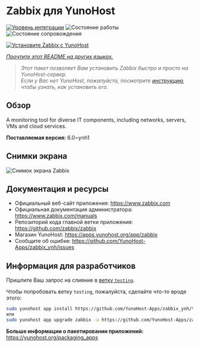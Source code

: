 <!--
Важно: этот README был автоматически сгенерирован <https://github.com/YunoHost/apps/tree/master/tools/readme_generator>
Он НЕ ДОЛЖЕН редактироваться вручную.
-->

# Zabbix для YunoHost

[![Уровень интеграции](https://apps.yunohost.org/badge/integration/zabbix)](https://ci-apps.yunohost.org/ci/apps/zabbix/)
![Состояние работы](https://apps.yunohost.org/badge/state/zabbix)
![Состояние сопровождения](https://apps.yunohost.org/badge/maintained/zabbix)

[![Установите Zabbix с YunoHost](https://install-app.yunohost.org/install-with-yunohost.svg)](https://install-app.yunohost.org/?app=zabbix)

*[Прочтите этот README на других языках.](./ALL_README.md)*

> *Этот пакет позволяет Вам установить Zabbix быстро и просто на YunoHost-сервер.*  
> *Если у Вас нет YunoHost, пожалуйста, посмотрите [инструкцию](https://yunohost.org/install), чтобы узнать, как установить его.*

## Обзор

A monitoring tool for diverse IT components, including networks, servers, VMs and cloud services.

**Поставляемая версия:** 6.0~ynh1

## Снимки экрана

![Снимок экрана Zabbix](./doc/screenshots/screenshot1.png)

## Документация и ресурсы

- Официальный веб-сайт приложения: <https://www.zabbix.com>
- Официальная документация администратора: <https://www.zabbix.com/manuals>
- Репозиторий кода главной ветки приложения: <https://github.com/zabbix/zabbix>
- Магазин YunoHost: <https://apps.yunohost.org/app/zabbix>
- Сообщите об ошибке: <https://github.com/YunoHost-Apps/zabbix_ynh/issues>

## Информация для разработчиков

Пришлите Ваш запрос на слияние в [ветку `testing`](https://github.com/YunoHost-Apps/zabbix_ynh/tree/testing).

Чтобы попробовать ветку `testing`, пожалуйста, сделайте что-то вроде этого:

```bash
sudo yunohost app install https://github.com/YunoHost-Apps/zabbix_ynh/tree/testing --debug
или
sudo yunohost app upgrade zabbix -u https://github.com/YunoHost-Apps/zabbix_ynh/tree/testing --debug
```

**Больше информации о пакетировании приложений:** <https://yunohost.org/packaging_apps>
